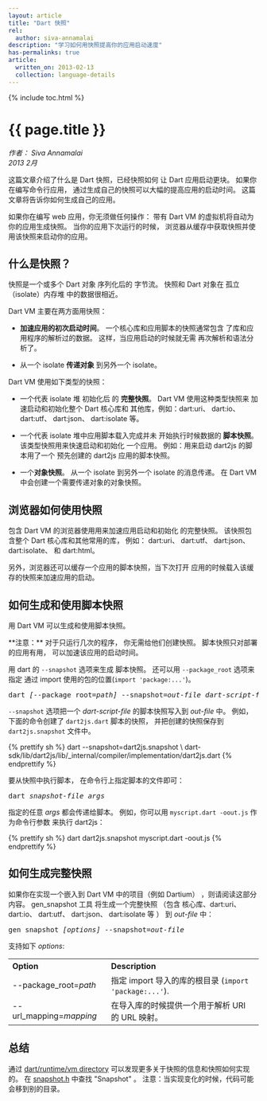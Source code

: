 ```yaml
---
layout: article
title: "Dart 快照"
rel:
  author: siva-annamalai
description: "学习如何用快照提高你的应用启动速度"
has-permalinks: true
article:
  written_on: 2013-02-13
  collection: language-details
---
```


{% include toc.html %}

# {{ page.title }}

<em>作者： Siva Annamalai <br />
<time pubdate date="2013-02-13">2013 2月</time>
</em>

这篇文章介绍了什么是 Dart 快照，已经快照如何
让 Dart 应用启动更块。
如果你在编写命令行应用，
通过生成自己的快照可以大幅的提高应用的启动时间。
这篇文章将告诉你如何生成自己的应用。

如果你在编写 web 应用，你无须做任何操作：
带有 Dart VM 的虚拟机将自动为你的应用生成快照。
当你的应用下次运行的时候，
浏览器从缓存中获取快照并使用该快照来启动你的应用。

## 什么是快照？

快照是一个或多个 Dart 对象
序列化后的
字节流。
快照和 Dart 对象在
孤立（isolate）内存堆
中的数据很相近。

Dart VM 主要在两方面用快照：

* **加速应用的初次启动时间**。
  一个核心库和应用脚本的快照通常包含
  了库和应用程序的解析过的数据。
  这样，当应用启动的时候就无需
  再次解析和语法分析了。

* 从一个 isolate **传递对象**
    到另外一个 isolate。

Dart VM 使用如下类型的快照： 

* 一个代表 isolate 堆
    初始化后
    的 **完整快照**。
    Dart VM 使用这种类型快照来
    加速启动和初始化整个 Dart 核心库和
    其他库，例如：dart:uri、 dart:io、 dart:utf、 dart:json、 dart:isolate 等。

* 一个代表 isolate 堆中应用脚本载入完成并未
    开始执行时候数据的 **脚本快照**。
    该类型快照用来快速启动和初始化
    一个应用。
    例如：用来启动 dart2js 的脚本用了一个
    预先创建的 dart2js 应用的脚本快照。

* 一个**对象快照**。
    从一个 isolate 到另外一个 isolate 的消息传递。
    在 Dart VM 中会创建一个需要传递对象的对象快照。


## 浏览器如何使用快照

包含 Dart VM 的浏览器使用用来加速应用启动和初始化
的完整快照。
该快照包含整个 Dart 核心库和其他常用的库，
例如：
 dart:uri、 dart:utf、 dart:json、 dart:isolate、 和 dart:html。

另外，浏览器还可以缓存一个应用的脚本快照，当下次打开
应用的时候载入该缓存的快照来加速应用的启动。


## 如何生成和使用脚本快照

用 Dart VM 可以生成和使用脚本快照。

<aside class="alert alert-info" markdown="1">
**注意：**
对于只运行几次的程序，
你无需给他们创建快照。
脚本快照只对部署的应用有用，
可以加速该应用的启动时间。
</aside>

用 dart 的 `--snapshot` 选项来生成
脚本快照。
还可以用 `--package_root` 选项来指定
通过 import 使用的包的位置(`import 'package:...'`)。

<pre>
dart <em>[</em>--package_root=<em>path]</em> --snapshot=<em>out-file</em> <em>dart-script-file</em>
</pre>

`--snapshot` 选项把一个 _dart-script-file_ 
的脚本快照写入到  _out-file_ 中。
例如，下面的命令创建了 `dart2js.dart` 脚本的快照，
并把创建的快照保存到 `dart2js.snapshot` 文件中。

{% prettify sh %}
dart --snapshot=dart2js.snapshot \ 
    dart-sdk/lib/dart2js/lib/_internal/compiler/implementation/dart2js.dart
{% endprettify %}

要从快照中执行脚本，
在命令行上指定脚本的文件即可：

<pre>
dart <em>snapshot-file</em> <em>args</em>
</pre>

指定的任意 _args_ 都会传递给脚本。
例如，你可以用 `myscript.dart -oout.js` 作为命令行参数
来执行 dart2js：

{% prettify sh %}
dart dart2js.snapshot myscript.dart -oout.js
{% endprettify %}

## 如何生成完整快照

如果你在实现一个嵌入到 Dart VM 中的项目（例如 Dartium）
，则请阅读这部分内容。 gen_snapshot 工具
将生成一个完整快照
（包含 核心库、dart:uri、 dart:io、 dart:utf、 dart:json、 dart:isolate 等 ）
到 _out-file_ 中：

<pre>
gen_snapshot <em>[options]</em> --snapshot=<em>out-file</em>
</pre>

支持如下 _options_:

<table class="table">
  <tr style="text-align:left">
    <th>Option</th> <th>Description</th>
  </tr>
  <tr>
    <td class="nowrap">
      --package_root=<em>path</em>
    </td>
    <td>
      指定 import 导入的库的根目录
      (<code>import 'package:...'</code>).</td>
  </tr>
  <tr>
    <td class="nowrap">
      --url_mapping=<em>mapping</em>
    </td>
    <td>
      在导入库的时候提供一个用于解析 URI 的 URL 映射。
    </td>
  </tr>
</table>


## 总结

通过
[dart/runtime/vm directory](http://code.google.com/p/dart/source/browse/#svn%2Fbranches%2Fbleeding_edge%2Fdart%2Fruntime%2Fvm)
可以发现更多关于快照的信息和快照如何实现的。
在
[snapshot.h](http://code.google.com/p/dart/source/browse/branches/bleeding_edge/dart/runtime/vm/snapshot.h)
中查找 "Snapshot" 。
注意：当实现变化的时候，代码可能会移到别的目录。
